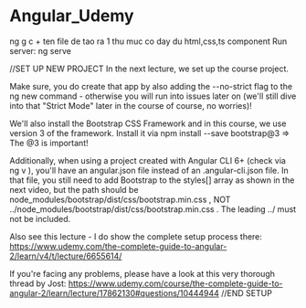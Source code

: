 # Angular_Udemy
ng g c + ten file de tao ra 1 thu muc co day du html,css,ts component
Run server: ng serve

//SET UP NEW PROJECT
In the next lecture, we set up the course project.

Make sure, you do create that app by also adding the --no-strict flag to the ng new command - otherwise you will run into issues later on (we'll still dive into that "Strict Mode" later in the course of course, no worries)!

We'll also install the Bootstrap CSS Framework and in this course, we use version 3 of the framework. Install it via npm install --save bootstrap@3  => The @3  is important!

Additionally, when using a project created with Angular CLI 6+ (check via ng v ), you'll have an angular.json  file instead of an .angular-cli.json  file. In that file, you still need to add Bootstrap to the styles[]  array as shown in the next video, but the path should be node_modules/bootstrap/dist/css/bootstrap.min.css , NOT ../node_modules/bootstrap/dist/css/bootstrap.min.css . The leading ../  must not be included.

Also see this lecture - I do show the complete setup process there: https://www.udemy.com/the-complete-guide-to-angular-2/learn/v4/t/lecture/6655614/

If you're facing any problems, please have a look at this very thorough thread by Jost: https://www.udemy.com/course/the-complete-guide-to-angular-2/learn/lecture/17862130#questions/10444944
//END SETUP
